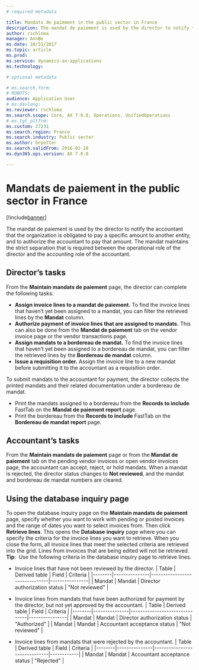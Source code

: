 ```yaml
---
# required metadata

title: Mandats de paiement in the public sector in France
description: The mandat de paiement is used by the director to notify the accountant that the organization is obligated to pay a specific amount to another entity, and to authorize the accountant to pay that amount. The mandat maintains the strict separation that is required between the operational role of the director and the accounting role of the accountant.
author: rschloma
manager: AnnBe
ms.date: 10/31/2017
ms.topic: article
ms.prod: 
ms.service: dynamics-ax-applications
ms.technology: 

# optional metadata

# ms.search.form: 
# ROBOTS: 
audience: Application User
# ms.devlang: 
ms.reviewer: rschloma
ms.search.scope: Core, AX 7.0.0, Operations, UnifiedOperations
# ms.tgt_pltfrm: 
ms.custom: 27231
ms.search.region: France
ms.search.industry: Public sector
ms.author: brpotter
ms.search.validFrom: 2016-02-28
ms.dyn365.ops.version: AX 7.0.0

---
```


# Mandats de paiement in the public sector in France

[!include[banner](../includes/banner.md)]


The mandat de paiement is used by the director to notify the accountant that the organization is obligated to pay a specific amount to another entity, and to authorize the accountant to pay that amount. The mandat maintains the strict separation that is required between the operational role of the director and the accounting role of the accountant.

Director’s tasks
----------------

From the **Maintain mandats de paiement** page, the director can complete the following tasks:

-   **Assign invoice lines to a mandat de paiement.** To find the invoice lines that haven’t yet been assigned to a mandat, you can filter the retrieved lines by the **Mandat** column.
-   **Authorize payment of invoice lines that are assigned to mandats.** This can also be done from the **Mandat de paiement** tab on the vendor invoice page or the vendor transactions page.
-   **Assign mandats to a bordereau de mandat.** To find the invoice lines that haven’t yet been assigned to a bordereau de mandat, you can filter the retrieved lines by the **Bordereau de mandat** column.
-   **Issue a requisition order.** Assign the invoice line to a new mandat before submitting it to the accountant as a requisition order.

To submit mandats to the accountant for payment, the director collects the printed mandats and their related documentation under a bordereau de mandat.

-   Print the mandats assigned to a bordereau from the **Records to include** FastTab on the **Mandat de paiement report** page.
-   Print the bordereau from the **Records to include** FastTab on the **Bordereau de mandat report** page.

## Accountant’s tasks
From the **Maintain mandats de paiement** page or from the **Mandat de paiement** tab on the pending vendor invoices or open vendor invoices page, the accountant can accept, reject, or hold mandats. When a mandat is rejected, the director status changes to **Not reviewed**, and the mandat and bordereau de mandat numbers are cleared.

## Using the database inquiry page
To open the database inquiry page on the **Maintain mandats de paiement** page, specify whether you want to work with pending or posted invoices and the range of dates you want to select invoices from. Then click **Retrieve lines**. This opens the **Database** **inquiry** page where you can specify the criteria for the invoice lines you want to retrieve. When you close the form, all invoice lines that meet the selected criteria are retrieved into the grid. Lines from invoices that are being edited will not be retrieved. **Tip**:  Use the following criteria in the database inquiry page to retrieve lines.

-   Invoice lines that have not been reviewed by the director.
    | Table  | Derived table | Field                         | Criteria       |
    |--------|---------------|-------------------------------|----------------|
    | Mandat | Mandat        | Director authorization status | "Not reviewed" |

-   Invoice lines from mandats that have been authorized for payment by the director, but not yet approved by the accountant.
    | Table  | Derived table | Field                         | Criteria       |
    |--------|---------------|-------------------------------|----------------|
    | Mandat | Mandat        | Director authorization status | "Authorized"   |
    | Mandat | Mandat        | Accountant acceptance status  | "Not reviewed" |

-   Invoice lines from mandats that were rejected by the accountant.
    | Table  | Derived table | Field                        | Criteria   |
    |--------|---------------|------------------------------|------------|
    | Mandat | Mandat        | Accountant acceptance status | "Rejected" |





